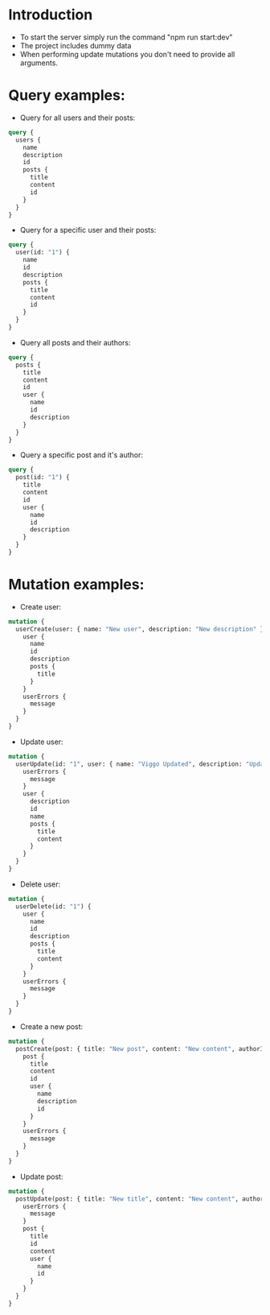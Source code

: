 # Introduction

- To start the server simply run the command "npm run start:dev"
- The project includes dummy data
- When performing update mutations you don't need to provide all arguments.

# Query examples:

- Query for all users and their posts:

```graphql
query {
  users {
    name
    description
    id
    posts {
      title
      content
      id
    }
  }
}
```

- Query for a specific user and their posts:

```graphql
query {
  user(id: "1") {
    name
    id
    description
    posts {
      title
      content
      id
    }
  }
}
```

- Query all posts and their authors:

```graphql
query {
  posts {
    title
    content
    id
    user {
      name
      id
      description
    }
  }
}
```

- Query a specific post and it's author:

```graphql
query {
  post(id: "1") {
    title
    content
    id
    user {
      name
      id
      description
    }
  }
}
```

# Mutation examples:

- Create user:

```graphql
mutation {
  userCreate(user: { name: "New user", description: "New description" }) {
    user {
      name
      id
      description
      posts {
        title
      }
    }
    userErrors {
      message
    }
  }
}
```

- Update user:

```graphql
mutation {
  userUpdate(id: "1", user: { name: "Viggo Updated", description: "Updated description" }) {
    userErrors {
      message
    }
    user {
      description
      id
      name
      posts {
        title
        content
      }
    }
  }
}
```

- Delete user:

```graphql
mutation {
  userDelete(id: "1") {
    user {
      name
      id
      description
      posts {
        title
        content
      }
    }
    userErrors {
      message
    }
  }
}
```

- Create a new post:

```graphql
mutation {
  postCreate(post: { title: "New post", content: "New content", authorId: "2" }) {
    post {
      title
      content
      id
      user {
        name
        description
        id
      }
    }
    userErrors {
      message
    }
  }
}
```

- Update post:

```graphql
mutation {
  postUpdate(post: { title: "New title", content: "New content", authorId: "2" }, id: "1") {
    userErrors {
      message
    }
    post {
      title
      id
      content
      user {
        name
        id
      }
    }
  }
}
```
